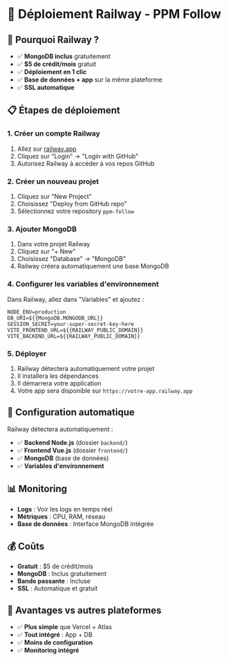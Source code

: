# 🚀 Déploiement Railway - PPM Follow

## 🎯 Pourquoi Railway ?
- ✅ **MongoDB inclus** gratuitement
- ✅ **$5 de crédit/mois** gratuit
- ✅ **Déploiement en 1 clic**
- ✅ **Base de données + app** sur la même plateforme
- ✅ **SSL automatique**

## 📋 Étapes de déploiement

### 1. Créer un compte Railway
1. Allez sur [railway.app](https://railway.app)
2. Cliquez sur "Login" → "Login with GitHub"
3. Autorisez Railway à accéder à vos repos GitHub

### 2. Créer un nouveau projet
1. Cliquez sur "New Project"
2. Choisissez "Deploy from GitHub repo"
3. Sélectionnez votre repository `ppm-follow`

### 3. Ajouter MongoDB
1. Dans votre projet Railway
2. Cliquez sur "+ New"
3. Choisissez "Database" → "MongoDB"
4. Railway créera automatiquement une base MongoDB

### 4. Configurer les variables d'environnement
Dans Railway, allez dans "Variables" et ajoutez :

```
NODE_ENV=production
DB_URI=${{MongoDB.MONGODB_URL}}
SESSION_SECRET=your-super-secret-key-here
VITE_FRONTEND_URL=${{RAILWAY_PUBLIC_DOMAIN}}
VITE_BACKEND_URL=${{RAILWAY_PUBLIC_DOMAIN}}
```

### 5. Déployer
1. Railway détectera automatiquement votre projet
2. Il installera les dépendances
3. Il démarrera votre application
4. Votre app sera disponible sur `https://votre-app.railway.app`

## 🔧 Configuration automatique

Railway détectera automatiquement :
- ✅ **Backend Node.js** (dossier `backend/`)
- ✅ **Frontend Vue.js** (dossier `frontend/`)
- ✅ **MongoDB** (base de données)
- ✅ **Variables d'environnement**

## 📊 Monitoring
- **Logs** : Voir les logs en temps réel
- **Métriques** : CPU, RAM, réseau
- **Base de données** : Interface MongoDB intégrée

## 💰 Coûts
- **Gratuit** : $5 de crédit/mois
- **MongoDB** : Inclus gratuitement
- **Bande passante** : Incluse
- **SSL** : Automatique et gratuit

## 🚀 Avantages vs autres plateformes
- ✅ **Plus simple** que Vercel + Atlas
- ✅ **Tout intégré** : App + DB
- ✅ **Moins de configuration**
- ✅ **Monitoring intégré**
